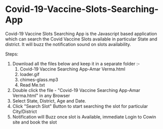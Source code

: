 # Covid-19-Vaccine-Slots-Searching-App
Covid-19 Vaccine Slots Searching App is the Javascript based application which can search the Covid Vaccine Slots available in particular State and district. It will buzz the notification sound on slots availability. 

Steps:

1. Download all the files below and keep it in a separate folder :- 
	1. Covid-19 Vaccine Searching App-Amar Verma.html
	2. loader.gif
	3. chimes-glass.mp3
	4. Read Me.txt
2. Double click the file - "Covid-19 Vaccine Searching App-Amar Verma.html" in any Browser
3. Select State, District, Age and Date.
4. Click "Search Slot" Button to start searching the slot for particular City/District
5. Notification will Buzz once slot is Available, immediate Login to Cowin site and book the slot
